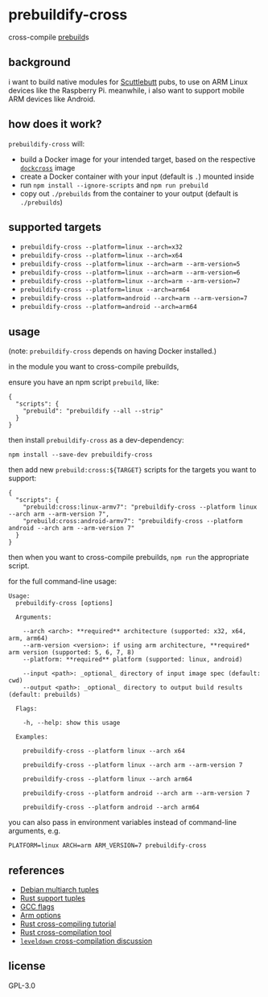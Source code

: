 # prebuildify-cross

cross-compile [prebuild](https://github.com/mafintosh/prebuildify)s

## background

i want to build native modules for [Scuttlebutt](https://scuttlebutt.nz) pubs, to use on ARM Linux devices like the Raspberry Pi. meanwhile, i also want to support mobile ARM devices like Android.

## how does it work?

`prebuildify-cross` will:

- build a Docker image for your intended target, based on the respective [`dockcross`](https://github.com/dockcross/dockcross) image
- create a Docker container with your input (default is `.`) mounted inside
- run `npm install --ignore-scripts` and `npm run prebuild`
- copy out `./prebuilds` from the container to your output (default is `./prebuilds`)

## supported targets

- `prebuildify-cross --platform=linux --arch=x32`
- `prebuildify-cross --platform=linux --arch=x64`
- `prebuildify-cross --platform=linux --arch=arm --arm-version=5`
- `prebuildify-cross --platform=linux --arch=arm --arm-version=6`
- `prebuildify-cross --platform=linux --arch=arm --arm-version=7`
- `prebuildify-cross --platform=linux --arch=arm64`
- `prebuildify-cross --platform=android --arch=arm --arm-version=7`
- `prebuildify-cross --platform=android --arch=arm64`

## usage

(note: `prebuildify-cross` depends on having Docker installed.)

in the module you want to cross-compile prebuilds,

ensure you have an npm script `prebuild`, like:

```
{
  "scripts": {
    "prebuild": "prebuildify --all --strip"
  }
}
```

then install `prebuildify-cross` as a dev-dependency:

```
npm install --save-dev prebuildify-cross
```

then add new `prebuild:cross:${TARGET}` scripts for the targets you want to support:

```
{
  "scripts": {
    "prebuild:cross:linux-armv7": "prebuildify-cross --platform linux --arch arm --arm-version 7",
    "prebuild:cross:android-armv7": "prebuildify-cross --platform android --arch arm --arm-version 7"
  }
}
```

then when you want to cross-compile prebuilds, `npm run` the appropriate script.

for the full command-line usage:

```
Usage:
  prebuildify-cross [options]

  Arguments:

    --arch <arch>: **required** architecture (supported: x32, x64, arm, arm64)
    --arm-version <version>: if using arm architecture, **required* arm version (supported: 5, 6, 7, 8)
    --platform: **required** platform (supported: linux, android)

    --input <path>: _optional_ directory of input image spec (default: cwd)
    --output <path>: _optional_ directory to output build results (default: prebuilds)

  Flags:

    -h, --help: show this usage

  Examples:

    prebuildify-cross --platform linux --arch x64

    prebuildify-cross --platform linux --arch arm --arm-version 7

    prebuildify-cross --platform linux --arch arm64

    prebuildify-cross --platform android --arch arm --arm-version 7

    prebuildify-cross --platform android --arch arm64
```

you can also pass in environment variables instead of command-line arguments, e.g.

```shell
PLATFORM=linux ARCH=arm ARM_VERSION=7 prebuildify-cross
```

## references

- [Debian multiarch tuples](https://wiki.debian.org/Multiarch/Tuples)
- [Rust support tuples](https://forge.rust-lang.org/platform-support.html)
- [GCC flags](https://stackoverflow.com/questions/16044020/gcc-and-linking-environment-variables-and-flags)
- [Arm options](https://gcc.gnu.org/onlinedocs/gcc/ARM-Options.html)
- [Rust cross-compiling tutorial](https://github.com/japaric/rust-cross)
- [Rust cross-compilation tool](https://github.com/rust-embedded/cross)
- [`leveldown` cross-compilation discussion](https://github.com/Level/leveldown/pull/572)

## license

GPL-3.0
